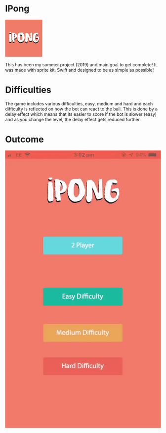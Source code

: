 # IPong
![](logo.png)

This has been my summer project (2019) and main goal to get complete! It was made with sprite kit, Swift and designed to be as simple as possible!
# Difficulties 
The game includes various difficulties, easy, medium and hard and each difficulty is reflected on how the bot can react to the ball. This is done by a delay effect which means that its easier to score if the bot is slower (easy) and as you change the level, the delay effect gets reduced further.
# Outcome
![](app.gif)

